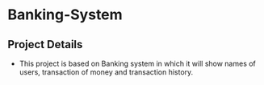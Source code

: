 # Banking-System

## Project Details
* This project is based on Banking system in which it will show names of users, transaction of money and transaction history. 
